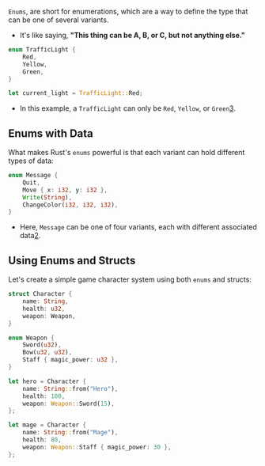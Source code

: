 `Enums`, are short for enumerations, which are a way to define the type that can be one of several variants. 

- It's like saying, **"This thing can be A, B, or C, but not anything else."**

```rust
enum TrafficLight {
    Red,
    Yellow,
    Green,
}

let current_light = TrafficLight::Red;
```

- In this example, a `TrafficLight` can only be `Red`, `Yellow`, or `Green`[3](https://www.codecademy.com/resources/docs/rust/enums).

## Enums with Data

What makes Rust's `enums` powerful is that each variant can hold different types of data:

```rust 
enum Message {
    Quit,
    Move { x: i32, y: i32 },
    Write(String),
    ChangeColor(i32, i32, i32),
}
```

- Here, `Message` can be one of four variants, each with different associated data[2](https://doc.rust-lang.org/book/ch06-01-defining-an-enum.html).

## Using Enums and Structs

Let's create a simple game character system using both `enums` and structs:

```rust
struct Character {
    name: String,
    health: u32,
    weapon: Weapon,
}

enum Weapon {
    Sword(u32),
    Bow(u32, u32),
    Staff { magic_power: u32 },
}

let hero = Character {
    name: String::from("Hero"),
    health: 100,
    weapon: Weapon::Sword(15),
};

let mage = Character {
    name: String::from("Mage"),
    health: 80,
    weapon: Weapon::Staff { magic_power: 30 },
};
```

